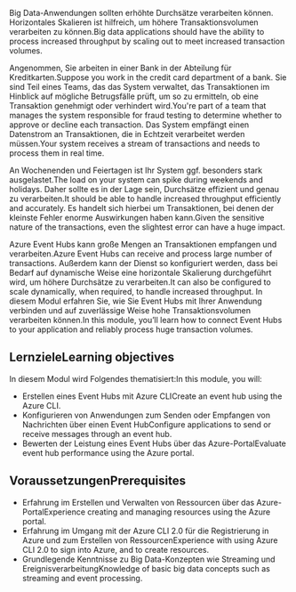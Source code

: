 <span data-ttu-id="d05a5-101">Big Data-Anwendungen sollten erhöhte Durchsätze verarbeiten können. Horizontales Skalieren ist hilfreich, um höhere Transaktionsvolumen verarbeiten zu können.</span><span class="sxs-lookup"><span data-stu-id="d05a5-101">Big data applications should have the ability to process increased throughput by scaling out to meet increased transaction volumes.</span></span>

<span data-ttu-id="d05a5-102">Angenommen, Sie arbeiten in einer Bank in der Abteilung für Kreditkarten.</span><span class="sxs-lookup"><span data-stu-id="d05a5-102">Suppose you work in the credit card department of a bank.</span></span> <span data-ttu-id="d05a5-103">Sie sind Teil eines Teams, das das System verwaltet, das Transaktionen im Hinblick auf mögliche Betrugsfälle prüft, um so zu ermitteln, ob eine Transaktion genehmigt oder verhindert wird.</span><span class="sxs-lookup"><span data-stu-id="d05a5-103">You're part of a team that manages the system responsible for fraud testing to determine whether to approve or decline each transaction.</span></span> <span data-ttu-id="d05a5-104">Das System empfängt einen Datenstrom an Transaktionen, die in Echtzeit verarbeitet werden müssen.</span><span class="sxs-lookup"><span data-stu-id="d05a5-104">Your system receives a stream of transactions and needs to process them in real time.</span></span>

<span data-ttu-id="d05a5-105">An Wochenenden und Feiertagen ist Ihr System ggf. besonders stark ausgelastet.</span><span class="sxs-lookup"><span data-stu-id="d05a5-105">The load on your system can spike during weekends and holidays.</span></span> <span data-ttu-id="d05a5-106">Daher sollte es in der Lage sein, Durchsätze effizient und genau zu verarbeiten.</span><span class="sxs-lookup"><span data-stu-id="d05a5-106">It should be able to handle increased throughput efficiently and accurately.</span></span> <span data-ttu-id="d05a5-107">Es handelt sich hierbei um Transaktionen, bei denen der kleinste Fehler enorme Auswirkungen haben kann.</span><span class="sxs-lookup"><span data-stu-id="d05a5-107">Given the sensitive nature of the transactions, even the slightest error can have a huge impact.</span></span>

<span data-ttu-id="d05a5-108">Azure Event Hubs kann große Mengen an Transaktionen empfangen und verarbeiten.</span><span class="sxs-lookup"><span data-stu-id="d05a5-108">Azure Event Hubs can receive and process large number of transactions.</span></span> <span data-ttu-id="d05a5-109">Außerdem kann der Dienst so konfiguriert werden, dass bei Bedarf auf dynamische Weise eine horizontale Skalierung durchgeführt wird, um höhere Durchsätze zu verarbeiten.</span><span class="sxs-lookup"><span data-stu-id="d05a5-109">It can also be configured to scale dynamically, when required, to handle increased throughput.</span></span>
<span data-ttu-id="d05a5-110">In diesem Modul erfahren Sie, wie Sie Event Hubs mit Ihrer Anwendung verbinden und auf zuverlässige Weise hohe Transaktionsvolumen verarbeiten können.</span><span class="sxs-lookup"><span data-stu-id="d05a5-110">In this module, you’ll learn how to connect Event Hubs to your application and reliably process huge transaction volumes.</span></span>

## <a name="learning-objectives"></a><span data-ttu-id="d05a5-111">Lernziele</span><span class="sxs-lookup"><span data-stu-id="d05a5-111">Learning objectives</span></span>

<span data-ttu-id="d05a5-112">In diesem Modul wird Folgendes thematisiert:</span><span class="sxs-lookup"><span data-stu-id="d05a5-112">In this module, you will:</span></span>

- <span data-ttu-id="d05a5-113">Erstellen eines Event Hubs mit Azure CLI</span><span class="sxs-lookup"><span data-stu-id="d05a5-113">Create an event hub using the Azure CLI.</span></span>
- <span data-ttu-id="d05a5-114">Konfigurieren von Anwendungen zum Senden oder Empfangen von Nachrichten über einen Event Hub</span><span class="sxs-lookup"><span data-stu-id="d05a5-114">Configure applications to send or receive messages through an event hub.</span></span>
- <span data-ttu-id="d05a5-115">Bewerten der Leistung eines Event Hubs über das Azure-Portal</span><span class="sxs-lookup"><span data-stu-id="d05a5-115">Evaluate event hub performance using the Azure portal.</span></span>

## <a name="prerequisites"></a><span data-ttu-id="d05a5-116">Voraussetzungen</span><span class="sxs-lookup"><span data-stu-id="d05a5-116">Prerequisites</span></span>

- <span data-ttu-id="d05a5-117">Erfahrung im Erstellen und Verwalten von Ressourcen über das Azure-Portal</span><span class="sxs-lookup"><span data-stu-id="d05a5-117">Experience creating and managing resources using the Azure portal.</span></span>
- <span data-ttu-id="d05a5-118">Erfahrung im Umgang mit der Azure CLI 2.0 für die Registrierung in Azure und zum Erstellen von Ressourcen</span><span class="sxs-lookup"><span data-stu-id="d05a5-118">Experience with using Azure CLI 2.0 to sign into Azure, and to create resources.</span></span>
- <span data-ttu-id="d05a5-119">Grundlegende Kenntnisse zu Big Data-Konzepten wie Streaming und Ereignisverarbeitung</span><span class="sxs-lookup"><span data-stu-id="d05a5-119">Knowledge of basic big data concepts such as streaming and event processing.</span></span>

